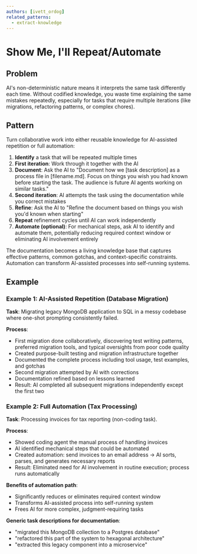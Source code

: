 ```yaml
---
authors: [ivett_ordog]
related_patterns:
  - extract-knowledge
---
```


# Show Me, I'll Repeat/Automate

## Problem
AI's non-deterministic nature means it interprets the same task differently each time. Without codified knowledge, you waste time explaining the same mistakes repeatedly, especially for tasks that require multiple iterations (like migrations, refactoring patterns, or complex chores).

## Pattern
Turn collaborative work into either reusable knowledge for AI-assisted repetition or full automation:

1. **Identify** a task that will be repeated multiple times
2. **First iteration**: Work through it together with the AI
3. **Document**: Ask the AI to "Document how we [task description] as a process file in [filename.md]. Focus on things you wish you had known before starting the task. The audience is future AI agents working on similar tasks."
4. **Second iteration**: AI attempts the task using the documentation while you correct mistakes
5. **Refine**: Ask the AI to "Refine the document based on things you wish you'd known when starting"
6. **Repeat** refinement cycles until AI can work independently
7. **Automate (optional)**: For mechanical steps, ask AI to identify and automate them, potentially reducing required context window or eliminating AI involvement entirely

The documentation becomes a living knowledge base that captures effective patterns, common gotchas, and context-specific constraints. Automation can transform AI-assisted processes into self-running systems.

## Example

### Example 1: AI-Assisted Repetition (Database Migration)
**Task**: Migrating legacy MongoDB application to SQL in a messy codebase where one-shot prompting consistently failed.

**Process**:
- First migration done collaboratively, discovering test writing patterns, preferred migration tools, and typical oversights from poor code quality
- Created purpose-built testing and migration infrastructure together
- Documented the complete process including tool usage, test examples, and gotchas
- Second migration attempted by AI with corrections
- Documentation refined based on lessons learned
- Result: AI completed all subsequent migrations independently except the first two

### Example 2: Full Automation (Tax Processing)
**Task**: Processing invoices for tax reporting (non-coding task).

**Process**:
- Showed coding agent the manual process of handling invoices
- AI identified mechanical steps that could be automated
- Created automation: send invoices to an email address → AI sorts, parses, and generates necessary reports
- Result: Eliminated need for AI involvement in routine execution; process runs automatically

**Benefits of automation path**:
- Significantly reduces or eliminates required context window
- Transforms AI-assisted process into self-running system
- Frees AI for more complex, judgment-requiring tasks

**Generic task descriptions for documentation**:
- "migrated this MongoDB collection to a Postgres database"
- "refactored this part of the system to hexagonal architecture"
- "extracted this legacy component into a microservice"
